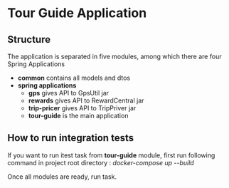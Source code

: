 # Tour Guide Application

## Structure
The application is separated in five modules, among which 
there are four Spring Applications

- **common** contains all models and dtos
- **spring applications**
    - **gps** gives API to GpsUtil jar
    - **rewards** gives API to RewardCentral jar
    - **trip-pricer** gives API to TripPriver jar
    - **tour-guide** is the main application
    
## How to run integration tests
If you want to run itest task from **tour-guide** module, 
first run following command in project root directory : _docker-compose up --build_

Once all modules are ready, run task.
